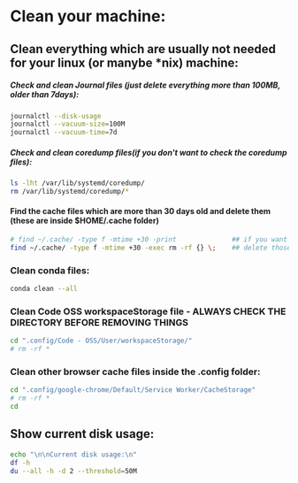 # Clean your machine:

## Clean everything which are **usually** not needed for your linux (or manybe *nix) machine:


##### Check and clean Journal files (just delete everything more than 100MB, older than 7days):
```bash
journalctl --disk-usage
journalctl --vacuum-size=100M
journalctl --vacuum-time=7d
```

##### Check and clean coredump files(if you don't want to check the coredump files):
```bash
ls -lht /var/lib/systemd/coredump/
rm /var/lib/systemd/coredump/*
```

#### Find the cache files which are more than 30 days old and delete them (these are inside $HOME/.cache folder)
```bash
# find ~/.cache/ -type f -mtime +30 -print  			## if you want to see those.
find ~/.cache/ -type f -mtime +30 -exec rm -rf {} \;	## delete those
```


### Clean conda files:
```bash
conda clean --all
```

### Clean Code OSS workspaceStorage file - ALWAYS CHECK THE DIRECTORY BEFORE REMOVING THINGS
```bash
cd ".config/Code - OSS/User/workspaceStorage/"
# rm -rf *
```

### Clean other browser cache files inside the .config folder:
```bash
cd ".config/google-chrome/Default/Service Worker/CacheStorage"
# rm -rf *
cd
```

## Show current disk usage:
```bash
echo "\n\nCurrent disk usage:\n"
df -h
du --all -h -d 2 --threshold=50M
```


